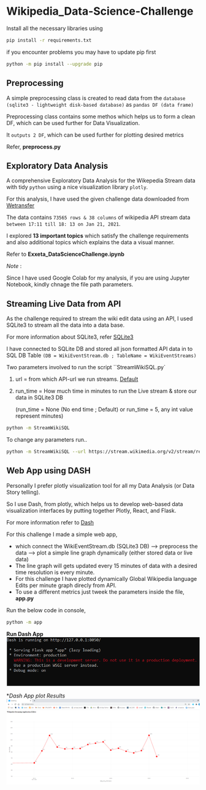 # Wikipedia_Data-Science-Challenge


Install all the necessary libraries using

```sh
pip install -r requirements.txt
```

if you encounter problems you may have to update pip first

```sh
python -m pip install --upgrade pip

```

## Preprocessing


A simple preprocessing class is created to read data from the ``database (sqlite3 - lightweight disk-based database)`` as ``pandas DF (data frame)``

Preprocessing class contains some methos which helps us to form a clean DF, which can be used further for Data Visualization.

It ``outputs 2 DF``, which can be used further for plotting desired metrics

Refer,  **preprocess.py**


## Exploratory Data Analysis

A comprehensive Exploratory Data Analysis for the Wikepedia Stream data with tidy ``python`` using a nice visualization library ``plotly``.

For this analysis, I have used the given challenge data downloaded from [Wetransfer](https://we.tl/t-jtMv3FS1rI) 

The data contains ``73565 rows & 38 columns`` of wikipedia API stream data ``between 17:11 till 18: 13 on Jan 21, 2021``. 

I explored **13 important topics** which satisfy the challenge requirements and also additional topics which explains the data a visual manner.

Refer to  **Exxeta_DataScienceChallenge.ipynb**


*Note* :

Since I have used Google Colab for my analysis, if you are using Jupyter Notebook, kindly chnage the file path parameters.


## Streaming Live Data from API

As the challenge required to stream the wiki edit data using an API, I used SQLite3 to stream all the data into a data base.

For more information about SQLite3, refer [SQLite3](https://docs.python.org/3/library/sqlite3.html)

I have connected to SQLite DB and stored all json formatted API data in to SQL DB Table ```(DB = WikiEventStream.db ; TableName = WikiEventStreams)```

Two parameters involved to run the script ``StreamWikiSQL.py` 

1) url        = from which API-url we run  streams. [Default](https://stream.wikimedia.org/v2/stream/recentchange)

2) run_time  = How much time in minutes to run the Live stream & store our data in SQLite3 DB 
   
   (run_time  = None (No end time ; Default) 
                or run_time =  5, any int value represent minutes)
  
 
```sh
python -m StreamWikiSQL
```   
  
To change any parameters run..

```sh
python -m StreamWikiSQL --url https://stream.wikimedia.org/v2/stream/recentchange -- run_time 5
```

## Web App using DASH

Personally I prefer plotly visualization tool for all my Data Analysis (or Data Story telling). 

So I use Dash, from plotly, which helps us to develop web-based data visualization interfaces by putting together Plotly, React, and Flask.

For more information refer to [Dash](https://plotly.com/dash/)

For this challenge I made a simple web app, 

   * which connect the WikiEventStream.db (SQLite3 DB) --> preprocess the data --> plot a simple line graph dynamically (either stored data or live data)
   * The line graph will gets updated every 15 minutes of data with a desired time resolution is every minute.
   * For this challenge I have plotted dynamically Global Wikipedia language Edits per minute graph direcly from API.
   * To use a different metrics just tweek the parameters inside the file, **app.py**
 
Run the below code in console,

```sh
python -m app
```   


**Run Dash App**
![DashAppServer](https://github.com/eponraj27392/Wikipedia_Data-Science-Challenge/blob/main/dash.PNG)




**Dash App plot Results*
![DynamicPlottingImage](https://github.com/eponraj27392/Wikipedia_Data-Science-Challenge/blob/main/editspermin.PNG)



  


